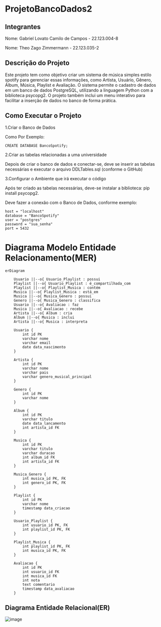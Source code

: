 # ProjetoBancoDados2

## Integrantes

Nome: Gabriel Lovato Camilo de Campos - 22.123.004-8

Nome: Theo Zago Zimmermann - 22.123.035-2

## Descrição do Projeto

Este projeto tem como objetivo criar um sistema de música simples estilo spotify para gerenciar essas informações, como Artista, Usuário, Gênero, Álbum, Música, Playlist e Avaliação. O sistema permite o cadastro de dados em um banco de dados PostgreSQL, utilizando a linguagem Python com a biblioteca psycopg2. O projeto também inclui um menu interativo para facilitar a inserção de dados no banco de forma prática.

## Como Executar o Projeto

1.Criar o Banco de Dados

  Como Por Exemplo:
  
    CREATE DATABASE BancoSpotify;

  
2.Criar as tabelas relacionadas a uma universidade

  Depois de criar o banco de dados e conectar-se, deve se inserir as tabelas necessárias e executar o arquivo DDLTables.sql (conforme o GitHub)

3.Configurar o Ambiente que irá executar o código

  Após ter criado as tabelas necessárias, deve-se instalar a biblioteca: pip install psycopg2.

  Deve fazer a conexão com o Banco de Dados, conforme exemplo:

    host = "localhost"
    database = "BancoSpotify"
    user = "postgres"
    password = "sua_senha"
    port = 5432


# Diagrama Modelo Entidade Relacionamento(MER)

```mermaid
erDiagram

    Usuario ||--o{ Usuario_Playlist : possui
    Playlist ||--o{ Usuario_Playlist : é_compartilhada_com
    Playlist ||--o{ Playlist_Musica : contém
    Musica ||--o{ Playlist_Musica : está_em
    Musica ||--o{ Musica_Genero : possui
    Genero ||--o{ Musica_Genero : classifica
    Usuario ||--o{ Avaliacao : faz
    Musica ||--o{ Avaliacao : recebe
    Artista ||--o{ Album : cria
    Album ||--o{ Musica : inclui
    Artista ||--o{ Musica : interpreta

    Usuario {
        int id PK
        varchar nome
        varchar email
        date data_nascimento
    }

    Artista {
        int id PK
        varchar nome
        varchar pais
        varchar genero_musical_principal
    }

    Genero {
        int id PK
        varchar nome
    }

    Album {
        int id PK
        varchar titulo
        date data_lancamento
        int artista_id FK
    }

    Musica {
        int id PK
        varchar titulo
        varchar duracao
        int album_id FK
        int artista_id FK
    }

    Musica_Genero {
        int musica_id PK, FK
        int genero_id PK, FK
    }

    Playlist {
        int id PK
        varchar nome
        timestamp data_criacao
    }

    Usuario_Playlist {
        int usuario_id PK, FK
        int playlist_id PK, FK
    }

    Playlist_Musica {
        int playlist_id PK, FK
        int musica_id PK, FK
    }

    Avaliacao {
        int id PK
        int usuario_id FK
        int musica_id FK
        int nota
        text comentario
        timestamp data_avaliacao
    }

```

## Diagrama Entidade Relacional(ER)
![image](https://github.com/user-attachments/assets/94cf888e-8674-43df-a88e-85fec9bbe7bd)

